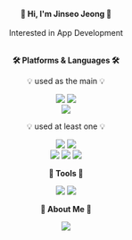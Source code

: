 <div align="center">

**<center>👋 Hi, I'm Jinseo Jeong 👋</center>** <br>
Interested in App Development <br><br>

**🛠️ Platforms & Languages 🛠️** 
  
💡 used as the main 💡

<img src="https://img.shields.io/badge/Android-3DDC84?style=flat-square&logo=android&logoColor=white"/>
<img src="https://img.shields.io/badge/Jetpack Compose-4285F4?style=flat-square&logo=jetpackcompose&logoColor=white"/> 
  <br>
<img src="https://img.shields.io/badge/Kotlin-7F52FF?style=flat-square&logo=kotlin&logoColor=white"/>

💡 used at least one 💡

<img src="https://img.shields.io/badge/Unity-FFFFFF?style=flat-square&logo=unity&logoColor=black"/>
<img src="https://img.shields.io/badge/Unity-FFFFFF?style=flat-square&logo=unity&logoColor=black"/>
  <br>
<img src="https://img.shields.io/badge/C-A8B9CC?style=flat-square&logo=c&logoColor=white"/> 
<img src="https://img.shields.io/badge/Python-3776AB?style=flat-square&logo=python&logoColor=white"/> 
<img src="https://img.shields.io/badge/C++-00599C?style=flat-square&logo=cplusplus&logoColor=white"/> 

  <br>
  
**💪 Tools 💪**

<img src="https://img.shields.io/badge/GitHub-181717?style=flat-square&logo=GitHub&logoColor=white"/> 
<img src="https://img.shields.io/badge/notion-000000?style=flat-square&logo=notion&logoColor=white"/>

  <br>
  
**🐢 About Me 🐢**

<img src="https://img.shields.io/badge/Tistory-000000?style=flat-square&logo=tistory&logoColor=white"/>
</div>
